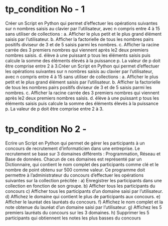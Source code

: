 # tp_condition No - 1
Créer un Script en Python qui permet d’effectuer les opérations suivantes sur n 
nombres saisis au clavier par l’utilisateur, avec n compris entre 4 à 15 sans utiliser de 
collections :
a. Afficher le plus petit et le plus grand élément saisis par l’utilisateur. 
b. Afficher la factorielle de tous les nombres pairs positifs diviseur de 3 et de 5 saisis 
parmi les nombres.
c. Afficher la racine carrée des 3 premiers nombres qui viennent après le2 deux premiers 
nombres saisis. 
d. élève à une puissant p tous les éléments saisis puis calcule la somme des éléments élevés à 
la puissance p. La valeur de p doit être comprise entre 2 à 3.Créer un Script en Python qui permet d’effectuer les opérations suivantes sur n 
nombres saisis au clavier par l’utilisateur, avec n compris entre 4 à 15 sans utiliser de 
collections :
a. Afficher le plus petit et le plus grand élément saisis par l’utilisateur. 
b. Afficher la factorielle de tous les nombres pairs positifs diviseur de 3 et de 5 saisis 
parmi les nombres.
c. Afficher la racine carrée des 3 premiers nombres qui viennent après le2 deux premiers 
nombres saisis. 
d. élève à une puissant p tous les éléments saisis puis calcule la somme des éléments élevés à 
la puissance p. La valeur de p doit être comprise entre 2 à 3.

# tp_condition No 2 -
Ecrire un Script en Python qui permet de gérer les participants à un concours de 
recrutement d’informaticien dans une entreprise. Le recrutement se base sur 3 domaines 
différents : Programmation, Réseau et Base de données. Chacun de ces domaines est 
représenté par un Dictionnaire, qui contient le nom complet des participants comme clé
et le nombre de point obtenu sur 500 comme valeur. Ce programme doit permettre à 
l’administrateur du concours d’effectuer les opérations suivantes sur la collection 
précitée :
a) Enregistrer les participants dans une collection en fonction de son groupe.
b) Afficher tous les participants du concours
c) Afficher tous les participants d’un domaine saisi par l’utilisateur.
d) Affichez le domaine qui contient le plus de participants aux concours. 
e) Afficher le lauréat des lauréats du concours.
f) Affichez le nom complet et la note obtenue du lauréat d’un domaine saisi par 
l’utilisateur.
g) Affichez les 5 premiers lauréats du concours sur les 3 domaines. 
h) Supprimer les 5 participants qui obtiennent les notes les plus basses du concours